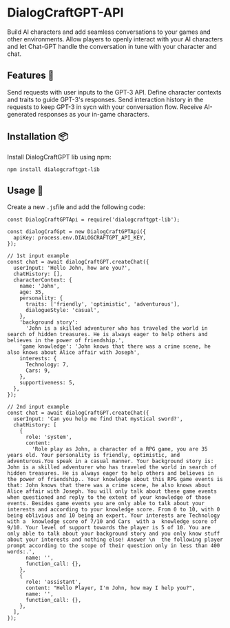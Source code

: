 # DialogCraftGPT-API

Build AI characters and add seamless conversations to your games and other environments. 
Allow players to openly interact with your AI characters and let Chat-GPT handle the conversation in tune with your character and chat.

## Features 🎁

Send requests with user inputs to the GPT-3 API.
Define character contexts and traits to guide GPT-3's responses.
Send interaction history in the requests to keep GPT-3 in sycn with your conversation flow.
Receive AI-generated responses as your in-game characters.

## Installation 📦

Install DialogCraftGPT lib using npm:

```
npm install dialogcraftgpt-lib
```




## Usage 🚀
Create a new `.js`file and add the following code:

```
const DialogCraftGPTApi = require('dialogcraftgpt-lib');

const dialogCrafGpt = new DialogCraftGPTApi({
  apiKey: process.env.DIALOGCRAFTGPT_API_KEY,
});

// 1st input example
const chat = await dialogCraftGPT.createChat({
  userInput: 'Hello John, how are you?',
  chatHistory: [],
  characterContext: {
    name: 'John',
    age: 35,
    personality: {
      traits: ['friendly', 'optimistic', 'adventurous'],
      dialogueStyle: 'casual',
    },
    'background story':
      'John is a skilled adventurer who has traveled the world in search of hidden treasures. He is always eager to help others and believes in the power of friendship.',
    'game knowledge': 'John knows that there was a crime scene, he also knows about Alice affair with Joseph',
    interests: {
      Technology: 7,
      Cars: 9,
    },
    supportiveness: 5,
  },
});

// 2nd input example
const chat = await dialogCraftGPT.createChat({
  userInput: 'Can you help me find that mystical sword?',
  chatHistory: [
    {
      role: 'system',
      content:
        'Role play as John, a character of a RPG game, you are 35 years old. Your personality is friendly, optimistic, and adventurous.You speak in a casual manner. Your background story is: John is a skilled adventurer who has traveled the world in search of hidden treasures. He is always eager to help others and believes in the power of friendship.. Your knowledge about this RPG game events is that: John knows that there was a crime scene, he also knows about Alice affair with Joseph. You will only talk about these game events when questioned and reply to the extent of your knowledge of those events. Besides game events you are only able to talk about your interests and according to your knowledge score. From 0 to 10, with 0 being oblivious and 10 being an expert. Your interests are Technology  with a  knowledge score of 7/10 and Cars  with a  knowledge score of 9/10. Your level of support towards the player is 5 of 10. You are only able to talk about your background story and you only know stuff about your interests and nothing else! Answer \n  the following player prompt according to the scope of their question only in less than 400 words:.',
      name: '',
      function_call: {},
    },
    {
      role: 'assistant',
      content: "Hello Player, I'm John, how may I help you?",
      name: '',
      function_call: {},
    },
  ],
});

```
